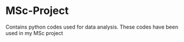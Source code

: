 # MSc-Project
Contains python codes used for data analysis. These codes have been used in my MSc project
